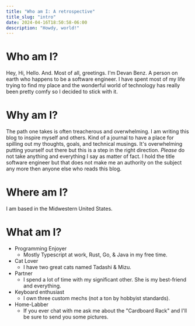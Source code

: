 ```yaml
---
title: "Who am I: A retrospective"
title_slug: "intro"
date: 2024-04-16T18:50:58-06:00
description: "Howdy, world!"
---
```


# Who am I?

Hey, Hi, Hello. And. Most of all, greetings. I'm Devan Benz. A person on earth who happens to be a software engineer.
I have spent most of my life trying to find my place and the wonderful world of technology has really been pretty comfy
so I decided to stick with it.

# Why am I?

The path one takes is often treacherous and overwhelming. I am writing this blog to inspire myself and others. Kind of a
journal to
have a place for spilling out my thoughts, goals, and technical musings. It's overwhelming putting yourself out there
but this is a step in the right direction. *Please* do not take anything and everything I say as matter of fact.
I hold the title software engineer but that does not make me an authority on the subject any more then
anyone else who reads this blog.

# Where am I?

I am based in the Midwestern United States.

# What am I?

- Programming Enjoyer
    - Mostly Typescript at work, Rust, Go, & Java in my free time.
- Cat Lover
    - I have two great cats named Tadashi & Mizu.
- Partner
    - I spend a lot of time with my significant other. She is my best-friend and everything.
- Keyboard enthusiast
    - I own three custom mechs (not a ton by hobbyist standards).
- Home-Labber
    - If you ever chat with me ask me about the "Cardboard Rack" and I'll be sure to send you some pictures.
